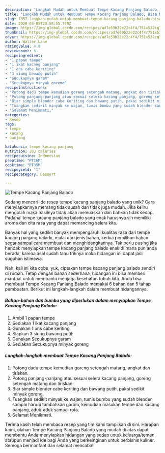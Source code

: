 ```yaml
---
description: "Langkah Mudah untuk Membuat Tempe Kacang Panjang Balado, Bisa Manjain Lidah"
title: "Langkah Mudah untuk Membuat Tempe Kacang Panjang Balado, Bisa Manjain Lidah"
slug: 1357-langkah-mudah-untuk-membuat-tempe-kacang-panjang-balado-bisa-manjain-lidah
date: 2020-08-05T23:58:55.770Z
image: https://img-global.cpcdn.com/recipes/ad7e59b22e22c4f4/751x532cq70/tempe-kacang-panjang-balado-foto-resep-utama.jpg
thumbnail: https://img-global.cpcdn.com/recipes/ad7e59b22e22c4f4/751x532cq70/tempe-kacang-panjang-balado-foto-resep-utama.jpg
cover: https://img-global.cpcdn.com/recipes/ad7e59b22e22c4f4/751x532cq70/tempe-kacang-panjang-balado-foto-resep-utama.jpg
author: Walter Lane
ratingvalue: 4.8
reviewcount: 6
recipeingredient:
- "1 papan tempe"
- "1 ikat kacang panjang"
- "1 ons cabe keriting"
- "3 siung bawang putih"
- "Secukupnya garam"
- "Secukupnya minyak goreng"
recipeinstructions:
- "Potong dadu tempe kemudian goreng setengah matang, angkat dan tiriskan."
- "Potong panjang-panjang atau sesuai selera kacang panjang, goreng setengah matang dan tiriskan."
- "Biar simple blender cabe keriting dan bawang putih, pakai sedikit minyak goreng."
- "Tuangkan sedikit minyak ke wajan, tumis bumbu yang sudah blender sampai harum tambahkan garam, kemudian masukan tempe dan kacang panjang, aduk-aduk sampai rata."
- "Selamat Menikmati."
categories:
- Resep
tags:
- tempe
- kacang
- panjang

katakunci: tempe kacang panjang 
nutrition: 283 calories
recipecuisine: Indonesian
preptime: "PT16M"
cooktime: "PT35M"
recipeyield: "1"
recipecategory: Dessert

---
```



![Tempe Kacang Panjang Balado](https://img-global.cpcdn.com/recipes/ad7e59b22e22c4f4/751x532cq70/tempe-kacang-panjang-balado-foto-resep-utama.jpg)

Sedang mencari ide resep tempe kacang panjang balado yang unik? Cara menyiapkannya memang tidak susah dan tidak juga mudah. Jika keliru mengolah maka hasilnya tidak akan memuaskan dan bahkan tidak sedap. Padahal tempe kacang panjang balado yang enak harusnya sih memiliki aroma dan cita rasa yang dapat memancing selera kita.



Banyak hal yang sedikit banyak mempengaruhi kualitas rasa dari tempe kacang panjang balado, mulai dari jenis bahan, kedua pemilihan bahan segar sampai cara membuat dan menghidangkannya. Tak perlu pusing jika hendak menyiapkan tempe kacang panjang balado enak di mana pun anda berada, karena asal sudah tahu triknya maka hidangan ini dapat jadi suguhan istimewa.


Nah, kali ini kita coba, yuk, ciptakan tempe kacang panjang balado sendiri di rumah. Tetap dengan bahan sederhana, hidangan ini bisa memberi manfaat untuk membantu menjaga kesehatan tubuh kita. Anda bisa membuat Tempe Kacang Panjang Balado memakai 6 bahan dan 5 tahap pembuatan. Berikut ini langkah-langkah dalam membuat hidangannya.

<!--inarticleads1-->

##### Bahan-bahan dan bumbu yang diperlukan dalam menyiapkan Tempe Kacang Panjang Balado:

1. Ambil 1 papan tempe
1. Sediakan 1 ikat kacang panjang
1. Gunakan 1 ons cabe keriting
1. Siapkan 3 siung bawang putih
1. Gunakan Secukupnya garam
1. Sediakan Secukupnya minyak goreng




<!--inarticleads2-->

##### Langkah-langkah membuat Tempe Kacang Panjang Balado:

1. Potong dadu tempe kemudian goreng setengah matang, angkat dan tiriskan.
1. Potong panjang-panjang atau sesuai selera kacang panjang, goreng setengah matang dan tiriskan.
1. Biar simple blender cabe keriting dan bawang putih, pakai sedikit minyak goreng.
1. Tuangkan sedikit minyak ke wajan, tumis bumbu yang sudah blender sampai harum tambahkan garam, kemudian masukan tempe dan kacang panjang, aduk-aduk sampai rata.
1. Selamat Menikmati.




Terima kasih telah membaca resep yang tim kami tampilkan di sini. Harapan kami, olahan Tempe Kacang Panjang Balado yang mudah di atas dapat membantu Anda menyiapkan hidangan yang sedap untuk keluarga/teman ataupun menjadi ide bagi Anda yang berkeinginan untuk berbisnis kuliner. Semoga bermanfaat dan selamat mencoba!

